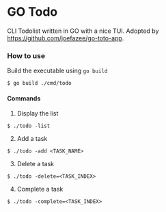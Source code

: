 # GO Todo

CLI Todolist written in GO with a nice TUI. Adopted by https://github.com/joefazee/go-toto-app.



### How to use

Build the executable using ```go build```
```
$ go build ./cmd/todo 
````

#### Commands
1. Display the list
```
$ ./todo -list 
````
2. Add a task
```
$ ./todo -add <TASK_NAME> 
````
3. Delete a task
```
$ ./todo -delete=<TASK_INDEX>
````
4. Complete a task
```
$ ./todo -complete=<TASK_INDEX>
````
